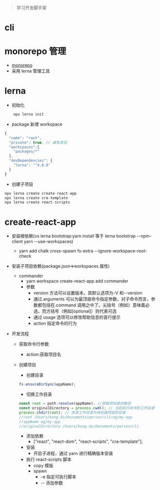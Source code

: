 > 学习开发脚手架

# cli

# monorepo 管理

- [monorepo](https://github.com/chttyCode/KnPoint/blob/master/content/monorepo.md)
- 采用 lerna 管理工具

# lerna

- 初始化

```js
    npx lerna init
```

- package 新增 workspace

```js
{
  "name": "root",
  "private": true, // 避免发包
  "workspaces":[
    "packages/*"
  ],
  "devDependencies": {
    "lerna": "^4.0.0"
  }
}
```

- 创建子项目

```js
npx lerna create create-react-app
npx lerna create cra-template
npx lerna create react-scripts
```

# create-react-app

- 安装根依赖(vs lerna bootstrap:yarn install 等于 lerna bootstrap --npm-client yarn --use-workspaces)

  - yarn add chalk cross-spawn fs-extra --ignore-workspace-root-check

- 安装子项目依赖(package.json=>workspaces 属性)
  - commander
    - yarn workspace create-react-app add commander
    - 参数
      - version 方法可以设置版本，其默认选项为-V 和--version
      - 通过.arguments 可以为最顶层命令指定参数，对子命令而言，参数都包括在.command 调用之中了。尖括号（例如）意味着必选，而方括号（例如[optional]）则代表可选
      - 通过 usage 选项可以修改帮助信息的首行提示
      - action 指定命令的行为
- 开发流程

  - 获取命令行参数
    - action:获取项目名
  - 创建项目

    - 创建目录

    ```js
    fs.ensureDirSync(appName);
    ```

    - 切换工作目录

    ```js
    const root = path.resolve(appName); //获取项目绝对路径
    const originalDirectory = process.cwd(); // 当前执行命令的工作目录
    process.chdir(root); // 改变工作目录为待创建项目的目录
    //root /Users/kong.ds/Documents/person/cli/eg/my-app
    //appName eg/my-app
    //originalDirectory /Users/kong.ds/Documents/person/cli
    ```

    - 添加依赖
      - ["react", "react-dom", "react-scripts", "cra-template"];
    - 安装
      - 开启子进程，通过 yarn 进行精确版本安装
    - 执行 react-scripts 脚本
      - copy 模版
      - spawn
        - -e 指定可执行脚本
        - -- 添加参数
